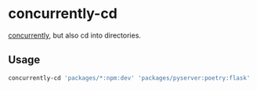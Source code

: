 # concurrently-cd

[concurrently](https://www.npmjs.com/package/concurrently), but also cd into directories.

## Usage

```sh
concurrently-cd 'packages/*:npm:dev' 'packages/pyserver:poetry:flask'
```
